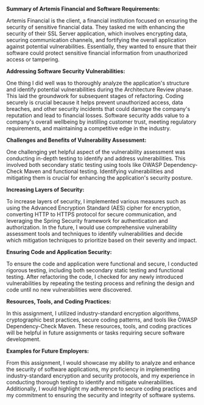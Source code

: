 **Summary of Artemis Financial and Software Requirements:**

Artemis Financial is the client, a financial institution focused on ensuring the security of sensitive financial data. 
They tasked me with enhancing the security of their SSL Server application, which involves encrypting data, securing communication channels, 
and fortifying the overall application against potential vulnerabilities. Essentially, they wanted to ensure that their software could 
protect sensitive financial information from unauthorized access or tampering.

**Addressing Software Security Vulnerabilities:**

One thing I did well was to thoroughly analyze the application's structure and identify potential vulnerabilities during the Architecture Review phase. 
This laid the groundwork for subsequent stages of refactoring. Coding securely is crucial because it helps prevent unauthorized access, data breaches, 
and other security incidents that could damage the company's reputation and lead to financial losses. Software security adds value to a company's overall 
wellbeing by instilling customer trust, meeting regulatory requirements, and maintaining a competitive edge in the industry.

**Challenges and Benefits of Vulnerability Assessment:**

One challenging yet helpful aspect of the vulnerability assessment was conducting in-depth testing to identify and address vulnerabilities. 
This involved both secondary static testing using tools like OWASP Dependency-Check Maven and functional testing. Identifying vulnerabilities and mitigating them is 
crucial for enhancing the application's security posture.

**Increasing Layers of Security:**

To increase layers of security, I implemented various measures such as using the Advanced Encryption Standard (AES) cipher for encryption, converting HTTP to HTTPS 
protocol for secure communication, and leveraging the Spring Security framework for authentication and authorization. In the future, I would use comprehensive 
vulnerability assessment tools and techniques to identify vulnerabilities and decide which mitigation techniques to prioritize based on their severity and impact.

**Ensuring Code and Application Security:**

To ensure the code and application were functional and secure, I conducted rigorous testing, including both secondary static testing and functional testing. 
After refactoring the code, I checked for any newly introduced vulnerabilities by repeating the testing process and refining the design and code until no 
new vulnerabilities were discovered.

**Resources, Tools, and Coding Practices:**

In this assignment, I utilized industry-standard encryption algorithms, cryptographic best practices, secure coding patterns, and tools like OWASP Dependency-Check Maven. 
These resources, tools, and coding practices will be helpful in future assignments or tasks requiring secure software development.

**Examples for Future Employers:**

From this assignment, I would showcase my ability to analyze and enhance the security of software applications, my proficiency in implementing industry-standard encryption 
and security protocols, and my experience in conducting thorough testing to identify and mitigate vulnerabilities. Additionally, I would highlight my adherence to secure 
coding practices and my commitment to ensuring the security and integrity of software systems.
